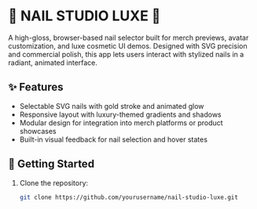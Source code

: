 # 💎 NAIL STUDIO LUXE 💎

A high-gloss, browser-based nail selector built for merch previews, avatar customization, and luxe cosmetic UI demos. Designed with SVG precision and commercial polish, this app lets users interact with stylized nails in a radiant, animated interface.

## ✨ Features

- Selectable SVG nails with gold stroke and animated glow
- Responsive layout with luxury-themed gradients and shadows
- Modular design for integration into merch platforms or product showcases
- Built-in visual feedback for nail selection and hover states

## 🚀 Getting Started

1. Clone the repository:
   ```bash
   git clone https://github.com/yourusername/nail-studio-luxe.git